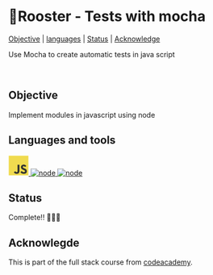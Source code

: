 # 🐓Rooster - Tests with mocha<br>
[Objective](#objective_h) | [languages](#languages_h) | [Status](#status_h) | [Acknowledge](#acknowledge_h) 

<p>Use Mocha to create automatic tests in java script</p><br>

<h2>Objective<a name="objective_h"></a></h2>
<p>Implement modules in javascript using node</p>


<h2>Languages and tools<a name="languajes_h"></a></h2>
<p></p>
<a href="https://developer.mozilla.org/en-US/docs/Web/JavaScript" target="_blank"> <img src="https://raw.githubusercontent.com/devicons/devicon/master/icons/javascript/javascript-original.svg" alt="javascript" width="40" height="40"/> </a>
<a href="https://developer.mozilla.org/en-US/docs/Web/JavaScript" target="_blank"> <img src="https://nodejs.org/static/images/logo-hexagon-card.png" alt="node" width="35" height="40"/> </a>
<a href="https://mochajs.org/" target="_blank"> <img src="https://cdn.freebiesupply.com/logos/large/2x/mocha-1-logo-png-transparent.png" alt="node" width="35" height="40"/> </a>

<h2>Status <a name="status_h"></a></h2>
<p>Complete!! 🎉🎉🎉</p>



<h2>Acknowlegde <a name="acknowledge_h"></a></h2>
<p>This is part of the full stack course from <a href='https://www.codecademy.com/'>codeacademy</a>.</p>
